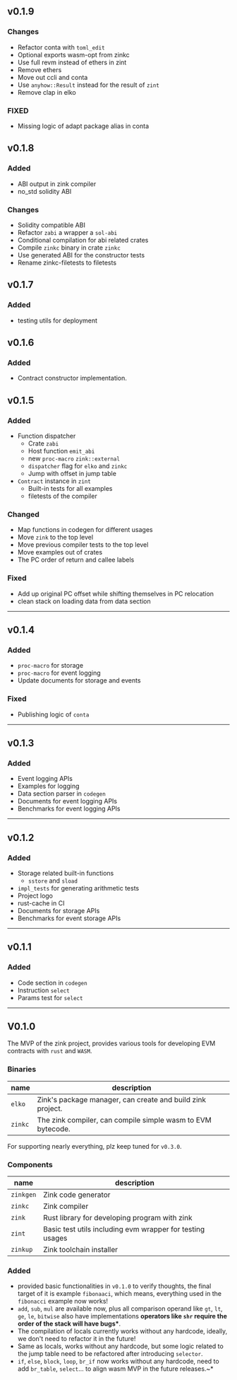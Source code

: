 ## v0.1.9

### Changes

- Refactor conta with `toml_edit`
- Optional exports wasm-opt from zinkc
- Use full revm instead of ethers in zint
- Remove ethers
- Move out ccli and conta
- Use `anyhow::Result` instead for the result of `zint`
- Remove clap in elko

### FIXED

- Missing logic of adapt package alias in conta

## v0.1.8

### Added

- ABI output in zink compiler
- no_std solidity ABI

### Changes

- Solidity compatible ABI
- Refactor `zabi` a wrapper a `sol-abi`
- Conditional compilation for abi related crates
- Compile `zinkc` binary in crate `zinkc`
- Use generated ABI for the constructor tests
- Rename zinkc-filetests to filetests

## v0.1.7

### Added

- testing utils for deployment

## v0.1.6

### Added

- Contract constructor implementation.

## v0.1.5

### Added

- Function dispatcher
  - Crate `zabi`
  - Host function `emit_abi`
  - new `proc-macro` `zink::external`
  - `dispatcher` flag for `elko` and `zinkc`
  - Jump with offset in jump table
- `Contract` instance in `zint`
  - Built-in tests for all examples
  - filetests of the compiler

### Changed

- Map functions in codegen for different usages
- Move `zink` to the top level
- Move previous compiler tests to the top level
- Move examples out of crates
- The PC order of return and callee labels

### Fixed

- Add up original PC offset while shifting themselves in PC relocation
- clean stack on loading data from data section

---

## v0.1.4

### Added

- `proc-macro` for storage
- `proc-macro` for event logging
- Update documents for storage and events

### Fixed

- Publishing logic of `conta`

---

## v0.1.3

### Added

- Event logging APIs
- Examples for logging
- Data section parser in `codegen`
- Documents for event logging APIs
- Benchmarks for event logging APIs

---

## v0.1.2

### Added

- Storage related built-in functions
  - `sstore` and `sload`
- `impl_tests` for generating arithmetic tests
- Project logo
- rust-cache in CI
- Documents for storage APIs
- Benchmarks for event storage APIs

---

## v0.1.1

### Added

- Code section in `codegen`
- Instruction `select`
- Params test for `select`

---

## V0.1.0

The MVP of the zink project, provides various tools for developing
EVM contracts with `rust` and `WASM`.

### Binaries

| name    | description                                                 |
| ------- | ----------------------------------------------------------- |
| `elko`  | Zink's package manager, can create and build zink project.  |
| `zinkc` | The zink compiler, can compile simple wasm to EVM bytecode. |

For supporting nearly everything, plz keep tuned for `v0.3.0`.

### Components

| name      | description                                               |
| --------- | --------------------------------------------------------- |
| `zinkgen` | Zink code generator                                       |
| `zinkc`   | Zink compiler                                             |
| `zink`    | Rust library for developing program with zink             |
| `zint`    | Basic test utils including evm wrapper for testing usages |
| `zinkup`  | Zink toolchain installer                                  |

### Added

- provided basic functionalities in `v0.1.0` to verify thoughts, the final target
  of it is example `fibonaaci`, which means, everything used in the `fibonacci` example
  now works!
- `add`, `sub`, `mul` are available now, plus all comparison operand like `gt`, `lt`,
  `ge`, `le`, `bitwise` also have implementations **operators like `shr` require the
  order of the stack will have bugs\***.
- The compilation of locals currently works without any hardcode, ideally, we don't
  need to refactor it in the future!
- Same as locals, works without any hardcode, but some logic related to the jump table
  need to be refactored after introducing `selector`.
- `if`, `else`, `block`, `loop`, `br_if` now works without any hardcode, need to add
  `br_table`, `select`... to align wasm MVP in the future releases.~\*
